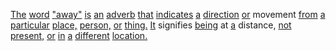 [The](./the.md) [word](./word.md) ["away"](./away.md) [is](./is.md) [an](./an.md) [adverb](./adverb.md) [that](./that.md) [indicates](./indicates.md) [a](./a.md) [direction](./direction.md) [or](./or.md) movement [from](./from.md) [a](./a.md) [particular](./particular.md) [place,](./place.md) [person,](./person.md) [or](./or.md) [thing.](./thing.md) [It](./it.md) signifies [being](./being.md) at [a](./a.md) distance, [not](./not.md) [present,](./present.md) [or](./or.md) [in](./in.md) [a](./a.md) [different](./different.md) [location.](./location.md)
